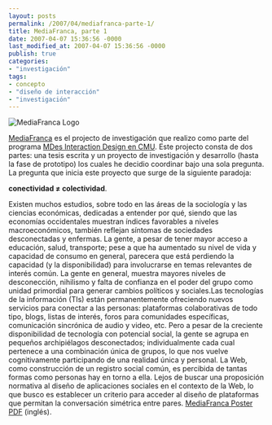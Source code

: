 ```yaml
---
layout: posts
permalink: /2007/04/mediafranca-parte-1/
title: MediaFranca, parte 1
date: 2007-04-07 15:36:56 -0000
last_modified_at: 2007-04-07 15:36:56 -0000
publish: true
categories:
- "investigación"
tags:
- concepto
- "diseño de interacción"
- "investigación"
---
```

![MediaFranca Logo](http://www.herbertspencer.net/wp/wp-content/uploads/2007/05/mf_logo.png)

[MediaFranca](http://herbertspencer.net/thesis/) es el projecto de investigación que realizo como parte del programa [MDes Interaction Design en CMU](http://www.design.cmu.edu/show_program.php?s=2&t=3). Este projecto consta de dos partes: una tesis escrita y un proyecto de investigación y desarrollo (hasta la fase de prototipo) los cuales he decidio coordinar bajo una sola pregunta. La pregunta que inicia este proyecto que surge de la siguiente paradoja:

**conectividad ≠ colectividad**.

Existen muchos estudios, sobre todo en las áreas de la sociologí­a y las ciencias económicas, dedicadas a entender por qué, siendo que las economí­as occidentales muestran í­ndices favorables a niveles macroeconómicos, también reflejan sí­ntomas de sociedades desconectadas y enfermas. La gente, a pesar de tener mayor acceso a educación, salud, transporte; pese a que ha aumentado su nivel de vida y capacidad de consumo en general, parecera que está perdiendo la capacidad (y la disponibilidad) para involucrarse en temas relevantes de interés común. La gente en general, muestra mayores niveles de desconección, nihilismo y falta de confianza en el poder del grupo como unidad primordial para generar cambios polí­ticos y sociales.Las tecnologí­as de la información (TIs) están permanentemente ofreciendo nuevos servicios para conectar a las personas: plataformas colaborativas de todo tipo, blogs, listas de interés, foros para comunidades especí­ficas, comunicación sincrónica de audio y video, etc. Pero a pesar de la creciente disponibilidad de tecnologí­a con potencial social, la gente se agrupa en pequeños archipiélagos desconectados; individualmente cada cual pertenece a una combinación única de grupos, lo que nos vuelve cognitivamente participando de una realidad única y personal. La Web, como construcción de un registro social común, es percibida de tantas formas como personas hay en torno a ella. Lejos de buscar una proposición normativa al diseño de aplicaciones sociales en el contexto de la Web, lo que busco es establecer un criterio para acceder al diseño de plataformas que permitan la conversación simétrica entre pares. [MediaFranca Poster PDF](hgs-poster.pdf "MediaFranca Poster PDF") (inglés).[](http://www.herbertspencer.net/wp/wp-content/uploads/2006/12/mf_logo.png "MediaFranca Logo")
